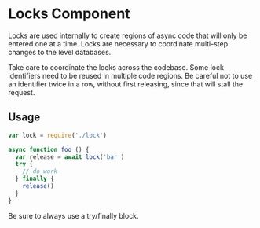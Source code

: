 # Locks Component

Locks are used internally to create regions of async code that will only be entered one at a time. Locks are necessary to coordinate multi-step changes to the level databases.

Take care to coordinate the locks across the codebase. Some lock identifiers need to be reused in multiple code regions. Be careful not to use an identifier twice in a row, without first releasing, since that will stall the request.

## Usage

```js
var lock = require('./lock')

async function foo () {
  var release = await lock('bar')
  try {
    // do work
  } finally {
    release()
  }
}
```

Be sure to always use a try/finally block.